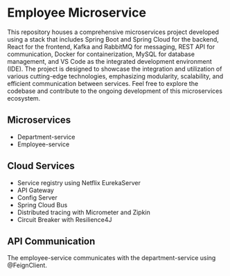 # Employee Microservice
This repository houses a comprehensive microservices project developed using a stack that includes Spring Boot and Spring Cloud for the backend, React for the frontend, Kafka and RabbitMQ for messaging, REST API for communication, Docker for containerization, MySQL for database management, and VS Code as the integrated development environment (IDE). The project is designed to showcase the integration and utilization of various cutting-edge technologies, emphasizing modularity, scalability, and efficient communication between services. Feel free to explore the codebase and contribute to the ongoing development of this microservices ecosystem.

## Microservices
- Department-service
- Employee-service

## Cloud Services
- Service registry using Netflix EurekaServer
- API Gateway
- Config Server
- Spring Cloud Bus
- Distributed tracing with Micrometer and Zipkin
- Circuit Breaker with Resilience4J

## API Communication
The employee-service communicates with the department-service using @FeignClient.  

